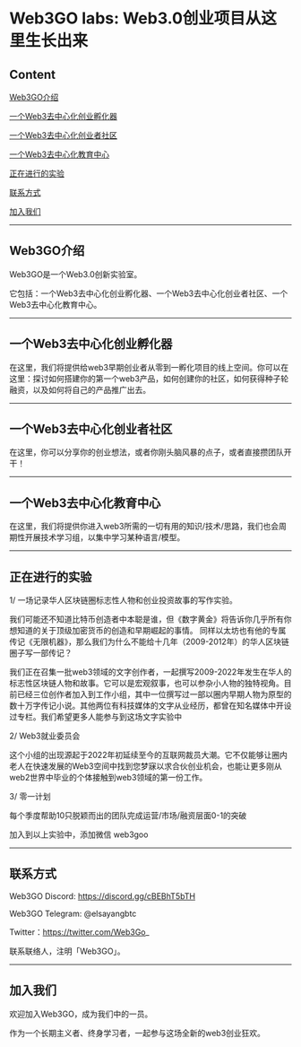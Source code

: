# Web3GO labs: Web3.0创业项目从这里生长出来


## Content

[Web3GO介绍](#Web3GO介绍)

[一个Web3去中心化创业孵化器](#一个Web3去中心化创业孵化器)

[一个Web3去中心化创业者社区](#一个Web3去中心化创业者社区)

[一个Web3去中心化教育中心](#一个Web3去中心化教育中心)

[正在进行的实验](#正在进行的实验)

[联系方式](#联系方式)

[加入我们](#加入我们)



---

## Web3GO介绍


Web3GO是一个Web3.0创新实验室。

它包括：一个Web3去中心化创业孵化器、一个Web3去中心化创业者社区、一个Web3去中心化教育中心。

---

## 一个Web3去中心化创业孵化器


在这里，我们将提供给web3早期创业者从零到一孵化项目的线上空间。你可以在这里：探讨如何搭建你的第一个web3产品，如何创建你的社区，如何获得种子轮融资，以及如何将自己的产品推广出去。

---


## 一个Web3去中心化创业者社区


在这里，你可以分享你的创业想法，或者你刚头脑风暴的点子，或者直接攒团队开干！

---


## 一个Web3去中心化教育中心


在这里，我们将提供你进入web3所需的一切有用的知识/技术/思路，我们也会周期性开展技术学习组，以集中学习某种语言/模型。

---

## 正在进行的实验

1/ 一场记录华人区块链圈标志性人物和创业投资故事的写作实验。

我们可能还不知道比特币创造者中本聪是谁，但《数字黄金》将告诉你几乎所有你想知道的关于顶级加密货币的创造和早期崛起的事情。 同样以太坊也有他的专属传记《无限机器》，那么我们为什么不能给十几年（2009-2012年）的华人区块链圈子写一部传记？

我们正在召集一批web3领域的文字创作者，一起撰写2009-2022年发生在华人的标志性区块链人物和故事。它可以是宏观叙事，也可以参杂小人物的独特视角。目前已经三位创作者加入到工作小组，其中一位撰写过一部以圈内早期人物为原型的数十万字传记小说。其他两位有科技媒体的文字从业经历，都曾在知名媒体中开设过专栏。我们希望更多人能参与到这场文字实验中

2/ Web3就业委员会

这个小组的出现源起于2022年初延续至今的互联网裁员大潮。它不仅能够让圈内老人在快速发展的Web3空间中找到您梦寐以求合伙创业机会，也能让更多刚从web2世界中毕业的个体接触到web3领域的第一份工作。

3/ 零一计划

每个季度帮助10只脱颖而出的团队完成运营/市场/融资层面0-1的突破

加入到以上实验中，添加微信 web3goo

---

## 联系方式


Web3GO Discord: https://discord.gg/cBEBhT5bTH

Web3GO Telegram: @elsayangbtc

Twitter：https://twitter.com/Web3Go_


联系联络人，注明「Web3GO」。

---

## 加入我们



欢迎加入Web3GO，成为我们中的一员。

作为一个长期主义者、终身学习者，一起参与这场全新的web3创业狂欢。
